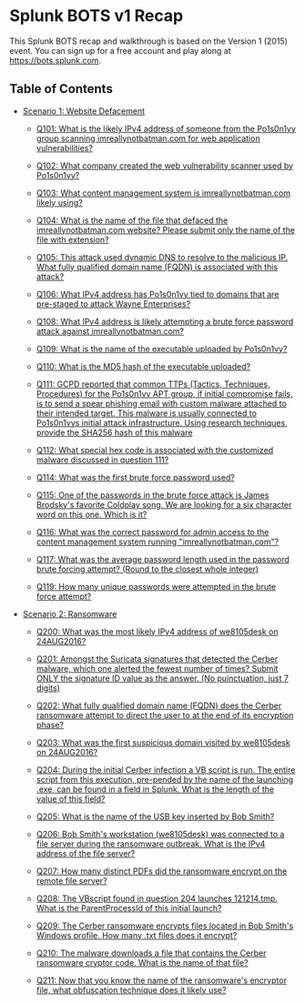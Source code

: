 # Splunk BOTS v1 Recap

This Splunk BOTS recap and walkthrough is based on the Version 1 (2015) event. You can sign up for a free account and play along at https://bots.splunk.com.

## Table of Contents

* [Scenario 1: Website Defacement](https://github.com/chan2git/splunk-bots/tree/main/botsv1#scenario-1-web-site-defacement)

    * [Q101: What is the likely IPv4 address of someone from the Po1s0n1vy group scanning imreallynotbatman.com for web application vulnerabilities?](https://github.com/chan2git/splunk-bots/tree/main/botsv1#q102-what-company-created-the-web-vulnerability-scanner-used-by-po1s0n1vy)

    * [Q102: What company created the web vulnerability scanner used by Po1s0n1vy?](https://github.com/chan2git/splunk-bots/blob/main/botsv1-recap.md#q102-what-company-created-the-web-vulnerability-scanner-used-by-po1s0n1vy)

    * [Q103: What content management system is imreallynotbatman.com likely using?](https://github.com/chan2git/splunk-bots/tree/main/botsv1#q103-what-content-management-system-is-imreallynotbatmancom-likely-using)

    * [Q104: What is the name of the file that defaced the imreallynotbatman.com website? Please submit only the name of the file with extension?](https://github.com/chan2git/splunk-bots/tree/main/botsv1#q104-what-is-the-name-of-the-file-that-defaced-the-imreallynotbatmancom-website-please-submit-only-the-name-of-the-file-with-extension)

    * [Q105: This attack used dynamic DNS to resolve to the malicious IP. What fully qualified domain name (FQDN) is associated with this attack?](https://github.com/chan2git/splunk-bots/tree/main/botsv1#answer-poisonivy-is-coming-for-you-batmanjpeg)

    * [Q106: What IPv4 address has Po1s0n1vy tied to domains that are pre-staged to attack Wayne Enterprises?](https://github.com/chan2git/splunk-bots/tree/main/botsv1#q106-what-ipv4-address-has-po1s0n1vy-tied-to-domains-that-are-pre-staged-to-attack-wayne-enterprises)

    * [Q108: What IPv4 address is likely attempting a brute force password attack against imreallynotbatman.com?](https://github.com/chan2git/splunk-bots/tree/main/botsv1#q108-what-ipv4-address-is-likely-attempting-a-brute-force-password-attack-against-imreallynotbatmancom)

    * [Q109: What is the name of the executable uploaded by Po1s0n1vy?](https://github.com/chan2git/splunk-bots/tree/main/botsv1#q109-what-is-the-name-of-the-executable-uploaded-by-po1s0n1vy)

    * [Q110: What is the MD5 hash of the executable uploaded?](https://github.com/chan2git/splunk-bots/tree/main/botsv1#q110-what-is-the-md5-hash-of-the-executable-uploaded)

    * [Q111: GCPD reported that common TTPs (Tactics, Techniques, Procedures) for the Po1s0n1vy APT group, if initial compromise fails, is to send a spear phishing email with custom malware attached to their intended target. This malware is usually connected to Po1s0n1vys initial attack infrastructure. Using research techniques, provide the SHA256 hash of this malware](https://github.com/chan2git/splunk-bots/tree/main/botsv1#q111-gcpd-reported-that-common-ttps-tactics-techniques-procedures-for-the-po1s0n1vy-apt-group-if-initial-compromise-fails-is-to-send-a-spear-phishing-email-with-custom-malware-attached-to-their-intended-target-this-malware-is-usually-connected-to-po1s0n1vys-initial-attack-infrastructure-using-research-techniques-provide-the-sha256-hash-of-this-malware)

    * [Q112: What special hex code is associated with the customized malware discussed in question 111?](https://github.com/chan2git/splunk-bots/tree/main/botsv1#q112-what-special-hex-code-is-associated-with-the-customized-malware-discussed-in-question-11)

    * [Q114: What was the first brute force password used?](https://github.com/chan2git/splunk-bots/tree/main/botsv1#q114-what-was-the-first-brute-force-password-used)

    * [Q115: One of the passwords in the brute force attack is James Brodsky's favorite Coldplay song. We are looking for a six character word on this one. Which is it?](https://github.com/chan2git/splunk-bots/tree/main/botsv1#q115-one-of-the-passwords-in-the-brute-force-attack-is-james-brodskys-favorite-coldplay-song-we-are-looking-for-a-six-character-word-on-this-one-which-is-it)

    * [Q116: What was the correct password for admin access to the content management system running "imreallynotbatman.com"?](https://github.com/chan2git/splunk-bots/tree/main/botsv1#q116-what-was-the-correct-password-for-admin-access-to-the-content-management-system-running-imreallynotbatmancom)

    * [Q117: What was the average password length used in the password brute forcing attempt? (Round to the closest whole integer)](https://github.com/chan2git/splunk-bots/tree/main/botsv1#q117-what-was-the-average-password-length-used-in-the-password-brute-forcing-attempt-round-to-the-closest-whole-integer)

    * [Q119: How many unique passwords were attempted in the brute force attempt?](https://github.com/chan2git/splunk-bots/tree/main/botsv1#q119-how-many-unique-passwords-were-attempted-in-the-brute-force-attempt)


* [Scenario 2: Ransomware](https://github.com/chan2git/splunk-bots/tree/main/botsv1#scenario-2-ransomware)

    * [Q200: What was the most likely IPv4 address of we8105desk on 24AUG2016?](https://github.com/chan2git/splunk-bots/tree/main/botsv1#q200-what-was-the-most-likely-ipv4-address-of-we8105desk-on-24aug2016)

    * [Q201: Amongst the Suricata signatures that detected the Cerber malware, which one alerted the fewest number of times? Submit ONLY the signature ID value as the answer. (No puinctuation, just 7 digits)](https://github.com/chan2git/splunk-bots/tree/main/botsv1#q201-amongst-the-suricata-signatures-that-detected-the-cerber-malware-which-one-alerted-the-fewest-number-of-times-submit-only-the-signature-id-value-as-the-answer-no-puinctuation-just-7-digits)
    
    * [Q202: What fully qualified domain name (FQDN) does the Cerber ransomware attempt to direct the user to at the end of its encryption phase?](https://github.com/chan2git/splunk-bots/tree/main/botsv1#q202-what-fully-qualified-domain-name-fqdn-does-the-cerber-ransomware-attempt-to-direct-the-user-to-at-the-end-of-its-encryption-phase)

    * [Q203: What was the first suspicious domain visited by we8105desk on 24AUG2016?](https://github.com/chan2git/splunk-bots/tree/main/botsv1#q203-what-was-the-first-suspicious-domain-visited-by-we8105desk-on-24aug2016)

    * [Q204: During the initial Cerber infection a VB script is run. The entire script from this execution, pre-pended by the name of the launching .exe, can be found in a field in Splunk. What is the length of the value of this field?](https://github.com/chan2git/splunk-bots/tree/main/botsv1#q204-during-the-initial-cerber-infection-a-vb-script-is-run-the-entire-script-from-this-execution-pre-pended-by-the-name-of-the-launching-exe-can-be-found-in-a-field-in-splunk-what-is-the-length-of-the-value-of-this-field)

    * [Q205: What is the name of the USB key inserted by Bob Smith?](https://github.com/chan2git/splunk-bots/tree/main/botsv1#q205-what-is-the-name-of-the-usb-key-inserted-by-bob-smith)

    * [Q206: Bob Smith's workstation (we8105desk) was connected to a file server during the ransomware outbreak. What is the IPv4 address of the file server?](https://github.com/chan2git/splunk-bots/tree/main/botsv1#q206-bob-smiths-workstation-we8105desk-was-connected-to-a-file-server-during-the-ransomware-outbreak-what-is-the-ipv4-address-of-the-file-server)

    * [Q207: How many distinct PDFs did the ransomware encrypt on the remote file server?](https://github.com/chan2git/splunk-bots/tree/main/botsv1#q207-how-many-distinct-pdfs-did-the-ransomware-encrypt-on-the-remote-file-server)

    * [Q208: The VBscript found in question 204 launches 121214.tmp. What is the ParentProcessId of this initial launch?](https://github.com/chan2git/splunk-bots/tree/main/botsv1#q208-the-vbscript-found-in-question-204-launches-121214tmp-what-is-the-parentprocessid-of-this-initial-launch)

    * [Q209: The Cerber ransomware encrypts files located in Bob Smith's Windows profile. How many .txt files does it encrypt?](https://github.com/chan2git/splunk-bots/tree/main/botsv1#q209-the-cerber-ransomware-encrypts-files-located-in-bob-smiths-windows-profile-how-many-txt-files-does-it-encrypt)

    * [Q210: The malware downloads a file that contains the Cerber ransomware cryptor code. What is the name of that file?](https://github.com/chan2git/splunk-bots/tree/main/botsv1#q210-the-malware-downloads-a-file-that-contains-the-cerber-ransomware-cryptor-code-what-is-the-name-of-that-file)

    * [Q211: Now that you know the name of the ransomware's encryptor file, what obfuscation technique does it likely use?](https://github.com/chan2git/splunk-bots/tree/main/botsv1#q211-now-that-you-know-the-name-of-the-ransomwares-encryptor-file-what-obfuscation-technique-does-it-likely-use)
